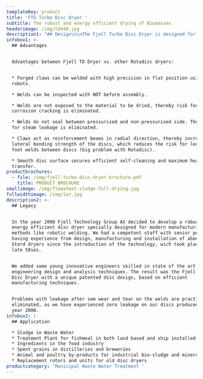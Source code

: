 ```yaml
---
templateKey: product
title: 'FTG Turbo Disc Dryer '
subtitle: The robust and energy efficient drying of Biomasses
headerimage: /img/td440.jpg
description1: "## Design\n\nThe Fjell Turbo Disc Dryer is designed for indirect heating by steam (6-10 bar). The dryer can be delivered for vacuum drying of temperature sensitive raw materials. The largest heating surface is the rotor, but additional heating surface is available as an option on the stator. The product to be dried is slowly, but vigorously, transported from inlet to outlet end by a paddle system mounted on the disc periphery. \n\nProduct discharge is normally done continuously by a speed controlled extraction screw conveyor. The discs are mounted on a heavy central shaft with a highly efficient condensate removal system integrated. Scraper bars ensure agitation between the discs, which is necessary for an efficient evaporation. The moisture evaporated from the product is collected in a high top vapour dome, and continuously removed. \n\nDryers can be supplied in all practical sizes, in all common materials of construction (carbon-, stainless-, and duplex steels), and approved and inspected according to the leading international design codes and standards (PED, ASME, JIS, GOST, DNV, Lloyds, Bureau Veritas etc..) The dryer has a unique endurable patented rotor design without traditional welded stays exposed to tear, wear, fatigue and corrosion.\n\nThe distinct difference between the TD dryer and most other disc dryers is that staybolt welds (or welds of other means to maintain the integrity of the disc when exposed to internal steam pressure) is entirely on the inside of the disc. Fjell has in its process for drying with disc-driers a patented process solution reducing usage of steam with approx. 40% from normal driers.\n\n**Mass and Energy Balance** \r\n\nAll MWWT plants are being calculated based on given numbers for quantity to be processed. This calculation are set up in a Mass and Energy Balance Scheme to specify dimensions on all equipment and piping. \r\n\n**Flowsheet**\r\n\nAfter finalizing a M&E balance we produce a flowsheet and 3D drawing to optimize the tradeoff betwen size, quality in materials and cost. \r\n\n**P&ID** \r\n\nTogether with client or yard, we produce all necessarry drawings and plan all interfaces for easy assembly and use. Of course PLC system are included - and can be integrated to most common PLC systems (for global control)"
infobox1: >-
  ## Advantages


  Advantages between Fjell TD Dryer vs. other Rotadisc dryers:


  * Forged claws can be welded with high precision in flat position using
  robots. 

  * Welds can be inspected with NDT before assembly. 

  * Welds are not exposed to the material to be dried, thereby risk for stress
  corrosion cracking is eliminated. 

  * Welds do not seal between pressurised and non-pressurised side. Thereby risk
  for steam leakage is eliminated. 

  * Claws act as reinforcement beams in radial direction, thereby increasing the
  lateral bending strength of the discs, which reduces the risk for leakages in
  foot welds between discs (big problem with Rotadisc). 

  * Smooth disc surface secures efficient self-cleaning and maximum heat
  transfer.
productbrochures:
  - file: /img/fjell-turbo-disc-dryer-brochure.pdf
    title: PRODUCT BROCHURE
smallimage: /img/flowsheet-sludge-full-drying.jpg
fullwidthimage: /img/iar.jpg
description2: >-
  ## Legacy


  In the year 2000 Fjell Technology Group AS decided to develop a robust and
  energy efficient disc dryer specially designed for modern manufacturing
  methods like robotic welding. We had a competent staff with senior personnel
  having experience from design, manufacturing and installation of about 2000
  Stord dryers since the introduction of the technology, wich took place in the
  late 50ies. 


  We added some young innovative engineers skilled in state of the art
  engineering design and analysis techniques. The result was the Fjell Turbo
  Disc Dryer with a unique patented disc design, based on efficient
  manufacturing techniques.


  Problems with leakage after som wear and tear on the welds are practically
  eliminated, as we have experienced zero leakage on our discs produced after
  year 2000.
infobox2: |-
  ## Application

  * Sludge in Waste Water 
  * Treatment Plant for fishmeal in both land based and ship installed plants 
  * Ingredients in the food industry
  * Spent grains in distilleries and breweries
  * Animal and poultry by-products for industrial bio-sludge and mineral sludge 
  * Replacement rotors and units for old disc dryers
productcategory: 'Municipal Waste Water Treatment '
---
```


